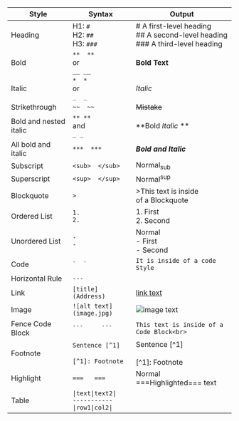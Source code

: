 | Style                  | Syntax                                                 | Output                                                                                |
| ---------------------- | ------------------------------------------------------ | ------------------------------------------------------------------------------------- |
| Heading                | H1: `#` <br>H2: `##`<br>H3: `###`                      | # A first-level heading<br>## A second-level heading<br>### A third-level heading<br> |
| Bold                   | `**  **`<br>or<br>`__ __`                              | **Bold Text**                                                                         |
| Italic                 | `*  *`<br>or<br>`_  _`                                 | *Italic*                                                                              |
| Strikethrough          | `~~  ~~`                                               | ~~Mistake~~                                                                           |
| Bold and nested italic | `** **`<br>and<br>`_ _`                                | **Bold   _Italic_ **                                                                  |
| All bold and italic    | `***  ***`                                             | ***Bold and Italic***                                                                 |
| Subscript              | `<sub>  </sub>`                                        | Normal<sub>sub</sub>                                                                  |
| Superscript            | `<sup>  </sup>`                                        | Normal<sup>sup</sup>                                                                  |
| Blockquote             | `>`                                                    | >This text is inside<br>of a Blockquote<br>                                           |
| Ordered List           | `1.`<br>`2.`                                           | 1. First<br>2. Second                                                                 |
| Unordered List         | `-  `<br>`-  `                                         | Normal<br>- First<br>- Second                                                         |
| Code                   | `` `  ` ``                                             | `It is inside of a code Style`                                                        |
| Horizontal Rule        | `---`                                                  |                                                                                       |
| Link                   | `[title](Address)`                                     | [link text](a.com)                                                                    |
| Image                  | `![alt text](image.jpg)`                               | ![image text](image.jpg)                                                              |
| Fence Code Block       | ` ```     ``` `                                        | ```This text is inside of a Code Block<br>```                                         |
| Footnote               | `Sentence [^1]`<br><br>`[^1]: Footnote`                | Sentence [^1]<br><br>[^1]: Footnote                                                   |
| Highlight              | `===   ===`                                            | Normal ===Highlighted=== text                                                         |
| Table                  | `\|text\|text2\|`<br>`-----------`<br>`\|row1\|col2\|` |                                                                                       |

